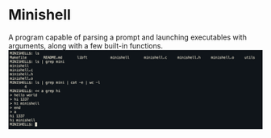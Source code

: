 # Minishell
A program capable of parsing a prompt and launching executables with arguments, along with a few built-in functions.
![Screenshot](https://raw.githubusercontent.com/Ra-Wo/Minishell/master/Screen%20Shot%202022-04-17%20at%2012.48.27%20PM.png)
